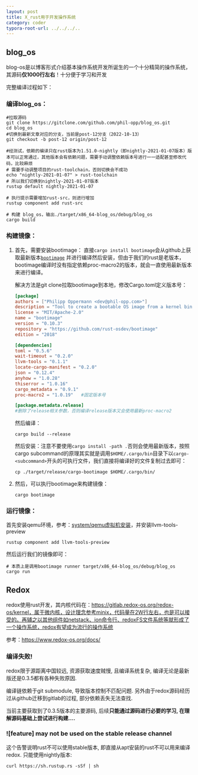 ```yaml
---
layout: post
title: X_rust用于开发操作系统
category: coder
typora-root-url: ../../../..
---
```


## blog_os

blog-os是以博客形式介绍基本操作系统开发所诞生的一个十分精简的操作系统，其源码**仅1000行左右**！十分便于学习和开发

完整编译过程如下：

### 编译blog_os：

```shell
#拉取源码
git clone https://gitclone.com/github.com/phil-opp/blog_os.git
cd blog_os
#切换到最新文章对应的分支，当前是post-12分支（2022-10-13）
git checkout -b post-12 origin/post-12

#经测试，依赖的编译只在rust版本为1.51.0-nightly（即nightly-2021-01-07版本）版本可以正常通过，其他版本会有依赖问题，需要手动调整依赖版本号进行一一适配甚至修改代码，比较麻烦
# 需要手动调整项目的rust-toolchain，否则切换会不成功
echo "nightly-2021-01-07" > rust-toolchain
# 所以我们切换到nightly-2021-01-07版本
rustup default nightly-2021-01-07

# 执行提示需要增加rust-src，则进行增加
rustup component add rust-src

# 构建 blog_os，输出./target/x86_64-blog_os/debug/blog_os
cargo build
```

### 构建镜像：

1. 首先，需要安装bootimage：
   直接`cargo install bootimage`会从github上获取最新版本[`bootimage`](https://github.com/rust-osdev/bootimage) 并进行编译然后安装，但由于我们的rust是老版本，bootimage编译时没有指定依赖proc-macro2的版本，就会一直使用最新版本来进行编译。

   解决方法是git clone拉取bootimage到本地，修改Cargo.toml定义版本号：

   ```toml
   [package]
   authors = ["Philipp Oppermann <dev@phil-opp.com>"]
   description = "Tool to create a bootable OS image from a kernel binary."
   license = "MIT/Apache-2.0"
   name = "bootimage"
   version = "0.10.3"
   repository = "https://github.com/rust-osdev/bootimage"
   edition = "2018"
   
   [dependencies]
   toml = "0.5.6"
   wait-timeout = "0.2.0"
   llvm-tools = "0.1.1"
   locate-cargo-manifest = "0.2.0"
   json = "0.12.4"
   anyhow = "1.0.28"
   thiserror = "1.0.16"
   cargo_metadata = "0.9.1"
   proc-macro2 = "1.0.19"	#固定版本号
   
   [package.metadata.release]
   #删除了release相关参数，否则编译release版本又会使用最新proc-macro2
   ```

   然后编译：

   ```shell
   cargo build --release
   ```

   然后安装：注意不要使用`cargo install -path .`否则会使用最新版本，按照cargo subcommand的原理其实就是调用`$HOME/.cargo/bin`目录下以`cargo-<subcommand>`开头的可执行文件，我们直接将编译好的文件复制过去即可：

   ```shell
   cp ./target/release/cargo-bootimage $HOME/.cargo/bin/
   ```

2. 然后，可以执行bootimage来构建镜像：

   ```shell
   cargo bootimage
   ```

   

### 运行镜像：

首先安装qemu环境，参考：[system/qemu虚拟机安装]()，并安装llvm-tools-preview

```shell
rustup component add llvm-tools-preview
```

然后运行我们的镜像即可：

```shell
# 本质上是调用bootimage runner target/x86_64-blog_os/debug/blog_os
cargo run
```



## Redox

redox使用rust开发，其内核代码在：https://gitlab.redox-os.org/redox-os/kernel，属于微内核，设计理念参考minix，代码量在2W行左右，也是可以接受的。再辅之以其他组件如netstack、ion命令行、redoxFS文件系统等就形成了一个操作系统，redox有望成为流行的操作系统

参考：https://www.redox-os.org/docs/

### 编译失败!

redox限于源距离中国较远, 资源获取速度贼慢, 且编译系统复杂, 编译无论是最新版还是0.3.5都有各种失败原因. 

编译链依赖于git submodule, 导致版本控制不匹配问题. 另外由于redox源码经历过从github迁移到gitlab的过程, 部分依赖丢失无法查找.

当前主要获取到了0.3.5版本的主要源码, 后续**只能通过源码进行必要的学习, 在理解源码基础上尝试进行构建....**



### ![feature] may not be used on the stable release channel

这个告警说明rust不可以使用stable版本, 即直接从apt安装的rust不可以用来编译redox. 只能使用nightly版本:

```shell
curl https://sh.rustup.rs -sSf | sh
```

